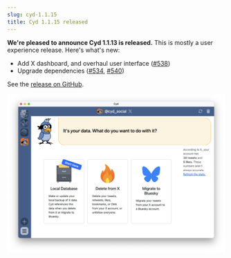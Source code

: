 ```yaml
---
slug: cyd-1.1.15
title: Cyd 1.1.15 released
---
```


**We're pleased to announce Cyd 1.1.13 is released.** This is mostly a user experience release. Here's what's new:

- Add X dashboard, and overhaul user interface ([#538](https://github.com/lockdown-systems/cyd/pull/538))
- Upgrade dependencies ([#534](https://github.com/lockdown-systems/cyd/pull/534), [#540](https://github.com/lockdown-systems/cyd/pull/540))

See the [release on GitHub](https://github.com/lockdown-systems/cyd/releases/tag/v1.1.15).

![New Cyd user interface](./img/2025-07-07-cyd.png)

<!-- truncate -->
